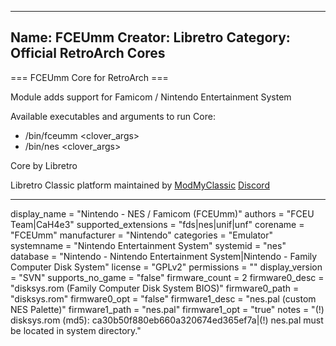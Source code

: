 -----------------------
Name: FCEUmm
Creator: Libretro
Category: Official RetroArch Cores
-----------------------

=== FCEUmm Core for RetroArch ===

Module adds support for Famicom / Nintendo Entertainment System

Available executables and arguments to run Core:
- /bin/fceumm <rom> <clover_args>
- /bin/nes <rom> <clover_args>

Core by Libretro

Libretro Classic platform maintained by [ModMyClassic](https://modmyclassic.com) [Discord](https://discordapp.com/invite/8gygsrw)

-----------------------

display_name = "Nintendo - NES / Famicom (FCEUmm)"
authors = "FCEU Team|CaH4e3"
supported_extensions = "fds|nes|unif|unf"
corename = "FCEUmm"
manufacturer = "Nintendo"
categories = "Emulator"
systemname = "Nintendo Entertainment System"
systemid = "nes"
database = "Nintendo - Nintendo Entertainment System|Nintendo - Family Computer Disk System"
license = "GPLv2"
permissions = ""
display_version = "SVN"
supports_no_game = "false"
firmware_count = 2
firmware0_desc = "disksys.rom (Family Computer Disk System BIOS)"
firmware0_path = "disksys.rom"
firmware0_opt = "false"
firmware1_desc = "nes.pal (custom NES Palette)"
firmware1_path = "nes.pal"
firmware1_opt = "true"
notes = "(!) disksys.rom (md5): ca30b50f880eb660a320674ed365ef7a|(!) nes.pal must be located in system directory."
